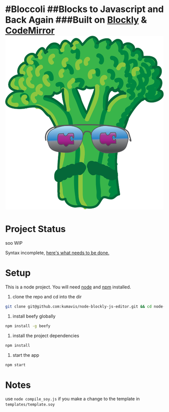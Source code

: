 #Bloccoli
##Blocks to Javascript and Back Again
###Built on [Blockly](2) & [CodeMirror](3)
![Bloccoli Logo](media/broccoli-logo1.png)
=====

Project Status
=====

soo WIP

Syntax incomplete, [here's what needs to be done.](_TODO)

Setup
=====

This is a node project. You will need [node](0) and [npm](1) installed.

1. clone the repo and cd into the dir
```bash
git clone git@github.com:kumavis/node-blockly-js-editor.git && cd node-blockly-js-editor
```

1. install beefy globally
```bash
npm install -g beefy
```

1. install the project dependencies
```bash
npm install
```

1. start the app
```bash
npm start
```

Notes
=====

use `node compile_soy.js` if you make a change to the template in `templates/template.soy`

[0]: http://nodejs.org/
[1]: https://npmjs.org/
[2]: https://code.google.com/p/blockly/
[3]: http://codemirror.net/
